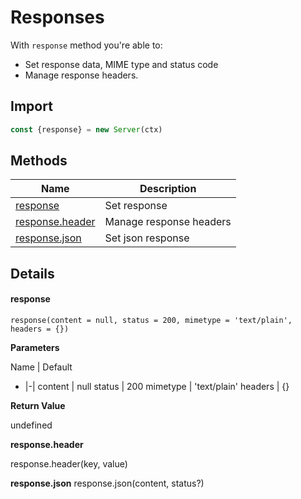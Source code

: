 # Responses

With `response` method you're able to:

- Set response data, MIME type and status code
- Manage response headers.

## Import

```js
const {response} = new Server(ctx)
```

## Methods

| Name | Description |
|------|-------------|
| [response](#response) | Set response |
| [response.header](#response.header) | Manage response headers |
| [response.json](#response.json) | Set json response |

## Details

#### response

```
response(content = null, status = 200, mimetype = 'text/plain', headers = {})
```

**Parameters**

Name | Default
- |-|
content | null
status | 200
mimetype | 'text/plain'
headers | {}

**Return Value**

undefined


**response.header**

response.header(key, value)

**response.json**
response.json(content, status?)
